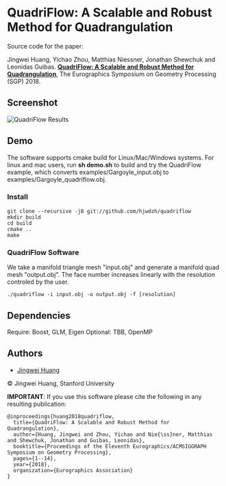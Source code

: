 # QuadriFlow: A Scalable and Robust Method for Quadrangulation

Source code for the paper:

Jingwei Huang, Yichao Zhou, Matthias Niessner, Jonathan Shewchuk and Leonidas Guibas. [**QuadriFlow: A Scalable and Robust Method for Quadrangulation**](http://stanford.edu/~jingweih/papers/quadriflow/quadriflow.pdf), The Eurographics Symposium on Geometry Processing (SGP) 2018.

## Screenshot

![QuadriFlow Results](https://github.com/hjwdzh/quadriflow/raw/master/img/result.jpg)

## Demo

The software supports cmake build for Linux/Mac/Windows systems. For linux and mac users, run **sh demo.sh** to build and try the QuadriFlow example, which converts examples/Gargoyle_input.obj to examples/Gargoyle_quadriflow.obj.

### Install

```
git clone --recursive -j8 git://github.com/hjwdzh/quadriflow
mkdir build
cd build
cmake ..
make
```

### QuadriFlow Software

We take a manifold triangle mesh "input.obj" and generate a manifold quad mesh "output.obj". The face number increases linearly with the resolution controled by the user.

```
./quadriflow -i input.obj -o output.obj -f [resolution]
```

## Dependencies
Require: Boost, GLM, Eigen
Optional: TBB, OpenMP

## Authors
- [Jingwei Huang](mailto:jingweih@stanford.edu)

&copy; Jingwei Huang, Stanford University


**IMPORTANT**: If you use this software please cite the following in any resulting publication:
```
@inproceedings{huang2018quadriflow,
  title={QuadriFlow: A Scalable and Robust Method for Quadrangulation},
  author={Huang, Jingwei and Zhou, Yichao and Nie{\ss}ner, Matthias and Shewchuk, Jonathan and Guibas, Leonidas},
  booktitle={Proceedings of the Eleventh Eurographics/ACMSIGGRAPH Symposium on Geometry Processing},
  pages={1--14},
  year={2018},
  organization={Eurographics Association}
}
```


